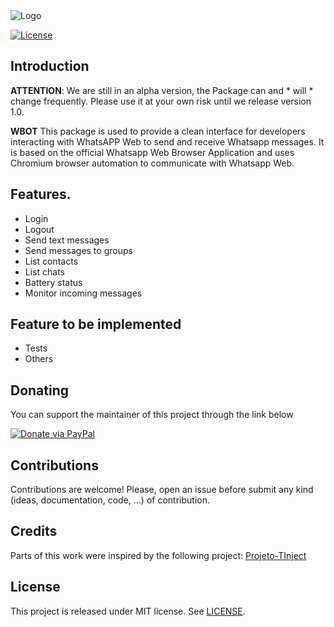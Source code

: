 <img alt="Logo" src="https://github.com/groupsc10/WBot/blob/master/logo/logo.png">


[![License](https://img.shields.io/badge/license-MIT-green.svg)](https://github.com/groupsc10/RSQL/LICENSE.txt)

## Introduction


**ATTENTION**: We are still in an alpha version, the Package can and * will * change frequently. Please use it at your own risk until we release version 1.0.

**WBOT** This package is used to provide a clean interface for developers interacting with WhatsAPP Web to send and receive Whatsapp messages. It is based on the official Whatsapp Web Browser Application and uses Chromium browser automation to communicate with Whatsapp Web.

## Features.

- Login
- Logout
- Send text messages
- Send messages to groups
- List contacts
- List chats
- Battery status
- Monitor incoming messages



## Feature to be implemented
- Tests
- Others

## Donating

You can support the maintainer of this project through the link below

[![Donate via PayPal](https://www.paypalobjects.com/en_US/i/btn/btn_donate_LG.gif)](https://www.paypal.com/cgi-bin/webscr?cmd=_donations&business=Y85CKHM96Z27G&currency_code=BRL&source=url)

## Contributions
Contributions are welcome! Please, open an issue before submit any kind (ideas, documentation, code, ...) of contribution.

## Credits

Parts of this work were inspired by the following project: [Projeto-TInject](https://github.com/mikelustosa/Projeto-TInject)

## License
This project is released under MIT license. See [LICENSE](LICENSE.txt).
